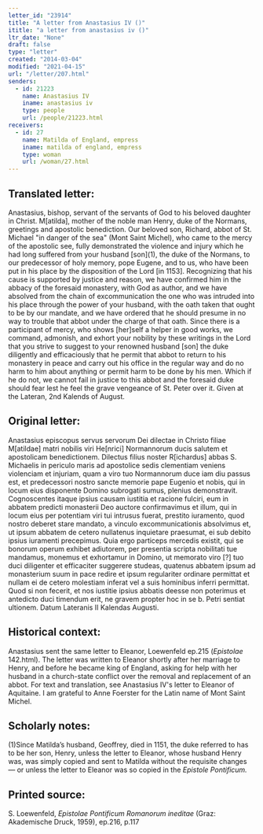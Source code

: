 ```yaml
---
letter_id: "23914"
title: "A letter from Anastasius IV ()"
ititle: "a letter from anastasius iv ()"
ltr_date: "None"
draft: false
type: "letter"
created: "2014-03-04"
modified: "2021-04-15"
url: "/letter/207.html"
senders:
  - id: 21223
    name: Anastasius IV
    iname: anastasius iv
    type: people
    url: /people/21223.html
receivers:
  - id: 27
    name: Matilda of England, empress
    iname: matilda of england, empress
    type: woman
    url: /woman/27.html
---
```

<h2> Translated letter:</h2>Anastasius, bishop, servant of the servants of God to his beloved daughter in Christ.
M[atilda], mother of the noble man Henry, duke of the Normans, greetings and apostolic benediction.
Our beloved son, Richard, abbot of St. Michael "in danger of the sea" (Mont Saint Michel), who came to the mercy of the apostolic see, fully demonstrated the violence and injury which he had long suffered from your husband [son](1), the duke of the Normans, to our predecessor of holy memory, pope Eugene, and to us, who have been put in his place by the disposition of the Lord [in 1153].  Recognizing that his cause is supported by justice and reason, we have confirmed him in the abbacy of the foresaid monastery, with God as author, and we have absolved from the chain of excommunication the one who was intruded into his place through the power of your husband, with the oath taken that ought to be by our mandate, and we have ordered that he should presume in no way to trouble that abbot under the charge of that oath.  Since there is a participant of mercy, who shows [her]self a helper in good works, we command, admonish, and exhort your nobility by these writings in the Lord that you strive to suggest to your renowned husband [son] the duke diligently and efficaciously that he permit that abbot to return to his monastery in peace and carry out his office in the regular way and do no harm to him about anything or permit harm to be done by his men.  Which if he do not, we cannot fail in justice to this abbot and the foresaid duke should fear lest he feel the grave vengeance of St. Peter over it.  Given at the Lateran, 2nd Kalends of August.
<h2 class="mt-4"> Original letter:</h2>Anastasius episcopus servus servorum Dei dilectae in Christo filiae M[atildae] matri nobilis viri He[nrici] Normannorum ducis salutem et apostolicam benedictionem.
Dilectus filius noster R[ichardus] abbas S. Michaelis in periculo maris ad apostolice sedis clementiam veniens violenciam et injuriam, quam a viro tuo Normannorum duce iam diu passus est, et predecessori nostro sancte memorie pape Eugenio et nobis, qui in locum eius disponente Domino subrogati sumus, plenius demonstravit.  Cognoscentes itaque ipsius causam iustitia et racione fulciri, eum in abbatem predicti monasterii Deo auctore confirmavimus et illum, qui in locum eius per potentiam viri tui intrusus fuerat, prestito iuramento, quod nostro deberet stare mandato, a vinculo excommunicationis absolvimus et, ut ipsum abbatem de cetero nullatenus inquietare praesumat, ei sub debito ipsius iuramenti precepimus.  Quia ergo particeps mercedis existit, qui se bonorum operum exhibet adiutorem, per presentia scripta nobilitati tue mandamus, monemus et exhortamur in Domino, ut memorato viro [?] tuo duci diligenter et efficaciter suggerere studeas, quatenus abbatem ipsum ad monasterium suum in pace redire et ipsum regulariter ordinare permittat et nullam ei de cetero molestiam inferat vel a suis hominibus inferri permittat.  Quod si non fecerit, et nos iustitie ipsius abbatis deesse non poterimus et antedicto duci timendum erit, ne gravem propter hoc in se b. Petri sentiat ultionem.  Datum Lateranis II Kalendas Augusti.
<h2 class="mt-4"> Historical context:</h2><p>Anastasius sent the same letter to Eleanor, Loewenfeld ep.215 (<em>Epistolae</em> 142.html). The letter was written to Eleanor shortly after her marriage to Henry, and before he became king of England, asking for help with her husband in a church-state conflict over the removal and replacement of an abbot. For text and translation, see Anastasius IV's letter to Eleanor of Aquitaine. I am grateful to Anne Foerster for the Latin name of Mont Saint Michel.</p><h2 class="mt-4"> Scholarly notes:</h2><p>(1)Since Matilda’s husband, Geoffrey, died in 1151, the duke referred to has to be her son, Henry, unless the letter to Eleanor, whose husband Henry was, was simply copied and sent to Matilda without the requisite changes — or unless the letter to Eleanor was so copied in the <em>Epistole Pontificum. </em></p><h2 class="mt-4"> Printed source:</h2><p>S. Loewenfeld, <em>Epistolae Pontificum Romanorum ineditae</em> (Graz: Akademische Druck, 1959), ep.216, p.117</p>
